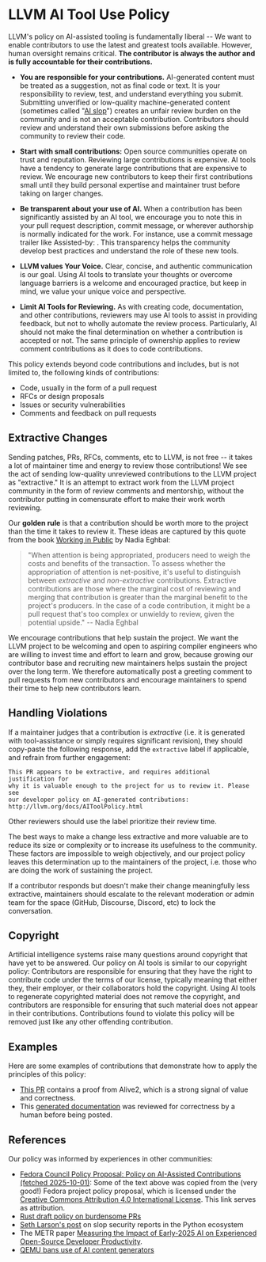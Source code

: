# LLVM AI Tool Use Policy

LLVM's policy on AI-assisted tooling is fundamentally liberal -- We want to
enable contributors to use the latest and greatest tools available. However,
human oversight remains critical. **The contributor is always the author and is
fully accountable for their contributions.**

* **You are responsible for your contributions.** AI-generated content must be
  treated as a suggestion, not as final code or text. It is your responsibility
  to review, test, and understand everything you submit. Submitting unverified or
  low-quality machine-generated content (sometimes called "[AI
  slop](https://simonwillison.net/2024/May/8/slop/)") creates an
  unfair review burden on the community and is not an acceptable contribution.
  Contributors should review and understand their own submissions before asking
  the community to review their code.

* **Start with small contributions:** Open source communities operate on trust
  and reputation. Reviewing large contributions is expensive. AI tools have a
  tendency to generate large contributions that are expensive to review. We
  encourage new contributors to keep their first contributions small until they
  build personal expertise and maintainer trust before taking on larger
  changes.

* **Be transparent about your use of AI.** When a contribution has been
  significantly assisted by an AI tool, we encourage you to note this in your
  pull request description, commit message, or wherever authorship is normally
  indicated for the work. For instance, use a commit message trailer like
  Assisted-by: <name of code assistant>. This transparency helps the community
  develop best practices and understand the role of these new tools.

* **LLVM values Your Voice.** Clear, concise, and authentic communication is
  our goal. Using AI tools to translate your thoughts or overcome language
  barriers is a welcome and encouraged practice, but keep in mind, we value your
  unique voice and perspective.

* **Limit AI Tools for Reviewing.** As with creating code, documentation, and
  other contributions, reviewers may use AI tools to assist in providing
  feedback, but not to wholly automate the review process. Particularly, AI
  should not make the final determination on whether a contribution is accepted
  or not. The same principle of ownership applies to review comment
  contributions as it does to code contributions.

This policy extends beyond code contributions and includes, but is not limited
to, the following kinds of contributions:

- Code, usually in the form of a pull request
- RFCs or design proposals
- Issues or security vulnerabilities
- Comments and feedback on pull requests


## Extractive Changes

Sending patches, PRs, RFCs, comments, etc to LLVM, is not free -- it takes a
lot of maintainer time and energy to review those contributions! We see the act
of sending low-quality unreviewed contributions to the LLVM project as
"extractive." It is an attempt to extract work from the LLVM project community
in the form of review comments and mentorship, without the contributor putting
in comensurate effort to make their work worth reviewing.

Our **golden rule** is that a contribution should be worth more to the project
than the time it takes to review it. These ideas are captured by this quote
from the book [Working in Public][public] by Nadia Eghbal:

[public]: https://press.stripe.com/working-in-public

> \"When attention is being appropriated, producers need to weigh the costs and
> benefits of the transaction. To assess whether the appropriation of attention
> is net-positive, it's useful to distinguish between *extractive* and
> *non-extractive* contributions. Extractive contributions are those where the
> marginal cost of reviewing and merging that contribution is greater than the
> marginal benefit to the project's producers. In the case of a code
> contribution, it might be a pull request that's too complex or unwieldy to
> review, given the potential upside.\" \-- Nadia Eghbal

We encourage contributions that help sustain the project. We want the LLVM
project to be welcoming and open to aspiring compiler engineers who are willing
to invest time and effort to learn and grow, because growing our contributor
base and recruiting new maintainers helps sustain the project over the long
term. We therefore automatically post a greeting comment to pull requests from
new contributors and encourage maintainers to spend their time to help new
contributors learn.

## Handling Violations

If a maintainer judges that a contribution is *extractive* (i.e. it is
generated with tool-assistance or simply requires significant revision), they
should copy-paste the following response, add the `extractive` label if
applicable, and refrain from further engagement:

    This PR appears to be extractive, and requires additional justification for
    why it is valuable enough to the project for us to review it. Please see
    our developer policy on AI-generated contributions:
    http://llvm.org/docs/AIToolPolicy.html

Other reviewers should use the label prioritize their review time.

The best ways to make a change less extractive and more valuable are to reduce
its size or complexity or to increase its usefulness to the community. These
factors are impossible to weigh objectively, and our project policy leaves this
determination up to the maintainers of the project, i.e. those who are doing
the work of sustaining the project.

If a contributor responds but doesn't make their change meaningfully less
extractive, maintainers should escalate to the relevant moderation or admin
team for the space (GitHub, Discourse, Discord, etc) to lock the conversation.

## Copyright

Artificial intelligence systems raise many questions around copyright that have
yet to be answered. Our policy on AI tools is similar to our copyright policy:
Contributors are responsible for ensuring that they have the right to
contribute code under the terms of our license, typically meaning that either
they, their employer, or their collaborators hold the copyright. Using AI tools
to regenerate copyrighted material does not remove the copyright, and
contributors are responsible for ensuring that such material does not appear in
their contributions. Contributions found to violate this policy will be removed
just like any other offending contribution.

## Examples

Here are some examples of contributions that demonstrate how to apply
the principles of this policy:

- [This PR](https://github.com/llvm/llvm-project/pull/142869) contains a
  proof from Alive2, which is a strong signal of value and correctness.
- This [generated
  documentation](https://discourse.llvm.org/t/searching-for-gsym-documentation/85185/2)
  was reviewed for correctness by a human before being posted.

## References

Our policy was informed by experiences in other communities:

- [Fedora Council Policy Proposal: Policy on AI-Assisted Contributions (fetched
  2025-10-01)][fedora]: Some of the text above was copied from the (very good!) Fedora
  project policy proposal, which is licensed under the [Creative Commons
  Attribution 4.0 International License][cca]. This link serves as attribution.
- [Rust draft policy on burdensome PRs][rust-burdensome]
- [Seth Larson's post][security-slop]
  on slop security reports in the Python ecosystem
- The METR paper [Measuring the Impact of Early-2025 AI on Experienced
  Open-Source Developer Productivity][metr-paper].
- [QEMU bans use of AI content generators][qemu-ban]

[fedora]: https://communityblog.fedoraproject.org/council-policy-proposal-policy-on-ai-assisted-contributions/
[cca]: https://creativecommons.org/licenses/by/4.0/
[rust-burdensome]: https://github.com/rust-lang/compiler-team/issues/893
[security-slop]: https://sethmlarson.dev/slop-security-reports
[metr-paper]: https://metr.org/blog/2025-07-10-early-2025-ai-experienced-os-dev-study/
[qemu-ban]: https://www.qemu.org/docs/master/devel/code-provenance.html#use-of-ai-content-generators
